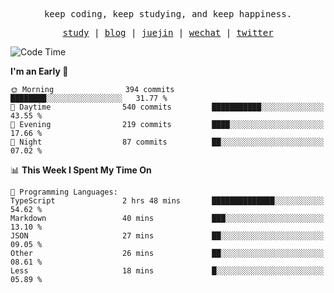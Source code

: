 <p align="center">
  <samp>
    <span>keep coding, keep studying, and keep happiness.</span>
  </samp>
</p>

<p align="center">
  <samp>
    <a href="https://github.com/ouduidui/fe-study">study</a> |
    <a href="https://deweyou.me">blog</a>  |
    <a href="https://juejin.cn/user/4309700183594366">juejin</a> |
    <a href="https://user-images.githubusercontent.com/54696834/165071004-6509e3f2-90c3-448c-9d92-3da42b0c2021.jpeg">wechat</a> |
    <a href="https://twitter.com/ouduidui">twitter</a>
  </samp>
</p>

<!--START_SECTION:waka-->
![Code Time](http://img.shields.io/badge/Code%20Time-4%2C404%20hrs%2037%20mins-blue)

**I'm an Early 🐤** 

```text
🌞 Morning                394 commits         ████████░░░░░░░░░░░░░░░░░   31.77 % 
🌆 Daytime                540 commits         ███████████░░░░░░░░░░░░░░   43.55 % 
🌃 Evening                219 commits         ████░░░░░░░░░░░░░░░░░░░░░   17.66 % 
🌙 Night                  87 commits          ██░░░░░░░░░░░░░░░░░░░░░░░   07.02 % 
```


📊 **This Week I Spent My Time On** 

```text
💬 Programming Languages: 
TypeScript               2 hrs 48 mins       ██████████████░░░░░░░░░░░   54.62 % 
Markdown                 40 mins             ███░░░░░░░░░░░░░░░░░░░░░░   13.10 % 
JSON                     27 mins             ██░░░░░░░░░░░░░░░░░░░░░░░   09.05 % 
Other                    26 mins             ██░░░░░░░░░░░░░░░░░░░░░░░   08.61 % 
Less                     18 mins             █░░░░░░░░░░░░░░░░░░░░░░░░   05.89 % 
```


<!--END_SECTION:waka-->
